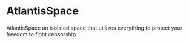 AtlantisSpace
===

AtlantisSpace an isolated space that utilizes everything to protect your freedom to fight censorship.

<!-- Downloads
===

- [F-Droid](https://f-droid.org/app/xyz.yingshaoxo.atlantis) (Signed by F-Droid)
- [Custom F-Droid Repository](https://fdroid.typeblog.net) (Signed by PeterCxy, contains latest development versions)

You cannot switch between versions listed above that have different signature without uninstalling AtlantisSpace first.

Features
===

- Installing apps inside a work profile for isolation
- "Freeze" apps inside the work profile to prevent them from running or being woken up when you are not actively using them
- Installing two copies of the same app on the same device

Discussion & Support
===

- [Mailing List](https://lists.sr.ht/~petercxy/atlantis)
- Matrix Chat Room: #atlantis:neo.angry.im

__The GitHub Issue list and pull requests are not checked regularly. Please use the mailing list instead.__

Caveats & Known Issues
===

- Some caveats and known issues are discussed during the setup process of AtlantisSpace. __Please read through text in the setup wizard carefully__.
- AtlantisSpace is only as safe as the Work Profile implementation of the Android OS you are using. For details, see <https://support.google.com/work/android/answer/6191949?hl=en>

State of the Project, Feature Requests, etc.
===

Since AtlantisSpace simply makes use of the Work Profile APIs exposed by Android, there is a limited set of features that are possible to implement via the app. As we do not intend on leveraging (or "abusing") adb privileges, the features of AtlantisSpace can only be a strict subset of the exposed, unprivileged APIs.

As a result, we do not intend on adding a lot of new features to AtlantisSpace going forward, unless there is to be big changes in the capabilities of work profile APIs. AtlantisSpace is currently in an effective **maintenance mode**. Nevertheless, the author is still committed to regularly **adapting AtlantisSpace to all new Android versions as soon as possible after they are released** -- this includes upgrading the target SDK level, adapting to any new features or restrictions introduced by the new Android version, updating all dependencies, and so on. The author still relies on AtlantisSpace for his daily life, so AtlantisSpace will **not** become abandonware in the forseeable future.

Contributing
===

- [Weblate](https://weblate.typeblog.net/projects/atlantis/atlantis/) for contributing translations
- Sponsor me on [Patreon](https://www.patreon.com/PeterCxy)

<a href="http://weblate.typeblog.net/engage/atlantis/?utm_source=widget">
  <img src="http://weblate.typeblog.net/widgets/atlantis/-/atlantis/multi-auto.svg" alt="Translation status" />
</a>

Uninstalling
===

To uninstall AtlantisSpace, please delete the work profile first in Settings -> Accounts, and then uninstall the AtlantisSpace app normally. -->
